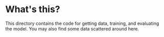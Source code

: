 # What's this?
This directory contains the code for getting data, training, and evaluating the model. You may also find some data scattered around here.